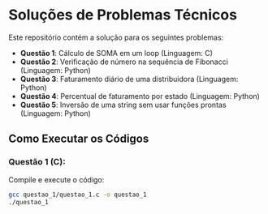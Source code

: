 # Soluções de Problemas Técnicos

Este repositório contém a solução para os seguintes problemas:

- **Questão 1**: Cálculo de SOMA em um loop (Linguagem: C)
- **Questão 2**: Verificação de número na sequência de Fibonacci (Linguagem: Python)
- **Questão 3**: Faturamento diário de uma distribuidora (Linguagem: Python)
- **Questão 4**: Percentual de faturamento por estado (Linguagem: Python)
- **Questão 5**: Inversão de uma string sem usar funções prontas (Linguagem: Python)

## Como Executar os Códigos

### Questão 1 (C):
Compile e execute o código:
```bash
gcc questao_1/questao_1.c -o questao_1
./questao_1
